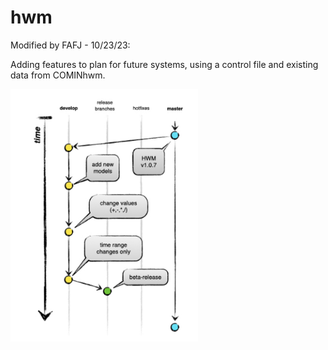 # hwm

Modified by FAFJ - 10/23/23:

Adding features to plan for future systems, using a control file and existing data from COMINhwm.

<img src='hwm-progress-features-beta.png' width='300'>
